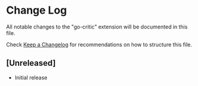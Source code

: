 # Change Log
All notable changes to the "go-critic" extension will be documented in this file.

Check [Keep a Changelog](http://keepachangelog.com/) for recommendations on how to structure this file.

## [Unreleased]
- Initial release